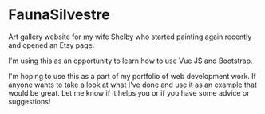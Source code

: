 # FaunaSilvestre
Art gallery website for my wife Shelby who started painting again recently and opened an Etsy page. 

I'm using this as an opportunity to learn how to use Vue JS and Bootstrap. 

I'm hoping to use this as a part of my portfolio of web development work. If anyone wants to take a look at what I've done and use it as an example that would be great. Let me know if it helps you or if you have some advice or suggestions!
